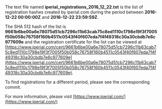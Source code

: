 The text file named **iperial_registrations_2016_12_22.txt** is the list of registration hashes created by iperial.com during the period between **2016-12-22 00:00:00Z** and **2016-12-22 23:59:59Z**.

The SHA 512 hash of the list is **9661b6be00a6e78075d51cb7296c11b63cab75c8ed1110c1798e19f3f7005f50b058c76758f160b4511c0543f40f607eda7f4f49318c30a30cbdb7e6c977609e** and the registration certificate for the list can be viewed at [https://www.iperial.com/cert/9661b6be00a6e78075d51cb7296c11b63cab75c8ed1110c1798e19f3f7005f50b058c76758f160b4511c0543f40f607eda7f4f49318c30a30cbdb7e6c977609e](https://www.iperial.com/cert/9661b6be00a6e78075d51cb7296c11b63cab75c8ed1110c1798e19f3f7005f50b058c76758f160b4511c0543f40f607eda7f4f49318c30a30cbdb7e6c977609e).

To find registrations for a different period, please see the corresponding commit.

For more information, please visit [https://www.iperial.com/](https://www.iperial.com/)
